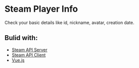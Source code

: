 # Steam Player Info

Check your basic details like id, nickname, avatar, creation date.

## Bulid with:

- [Steam API Server](https://github.com/matthew-hub/steam-api-server)
- [Steam API Client](https://github.com/matthew-hub/steam-api-client)
- [Vue.js](https://vuejs.org/)
